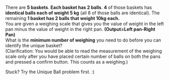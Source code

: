 There are **5 baskets**. **Each basket has 2 balls**. **4** of those baskets has **identical balls each of weight 5 kg** (all 8 of those balls are identical). 
The remaining **1 basket has 2 balls that weight 10kg each.**<br>
You are given a weighing scale that gives you the value of weight in the left pan minus the value of weight in the  right pan. **(Output=Left pan-Right Pan)**
<br>
What is the **minimum number of weighing** you need to do before you can identify the unique basket? <br>
(Clarification: You would be able to read the measurement of the weighing scale only after you have placed certain number of balls on both the pans and pressed a confirm button. This counts as a weighing.) 

Stuck? Try the Unique Ball problem first. :)
